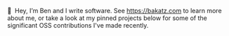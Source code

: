 👋 &nbsp;Hey, I’m Ben and I write software. See https://bakatz.com to learn more about me, or take a look at my pinned projects below for some of the significant OSS contributions I've made recently.
